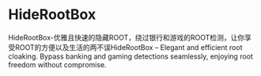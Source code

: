 # HideRootBox
HideRootBox-优雅且快速的隐藏ROOT，绕过银行和游戏的ROOT检测，让你享受ROOT的方便以及生活的两不误HideRootBox – Elegant and efficient root cloaking. Bypass banking and gaming detections seamlessly, enjoying root freedom without compromise.
